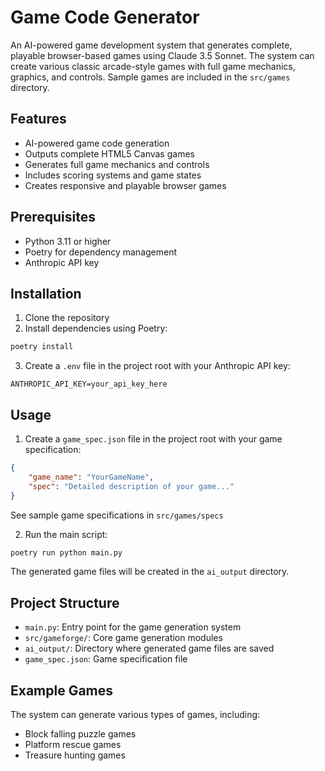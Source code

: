 # Game Code Generator

An AI-powered game development system that generates complete, playable browser-based games using Claude 3.5 Sonnet. The system can create various classic arcade-style games with full game mechanics, graphics, and controls. Sample games are included in the `src/games` directory.

## Features

- AI-powered game code generation
- Outputs complete HTML5 Canvas games
- Generates full game mechanics and controls
- Includes scoring systems and game states
- Creates responsive and playable browser games

## Prerequisites

- Python 3.11 or higher
- Poetry for dependency management
- Anthropic API key

## Installation

1. Clone the repository
2. Install dependencies using Poetry:
```bash
poetry install
```
3. Create a `.env` file in the project root with your Anthropic API key:
```
ANTHROPIC_API_KEY=your_api_key_here
```

## Usage

1. Create a `game_spec.json` file in the project root with your game specification:
```json
{
    "game_name": "YourGameName",
    "spec": "Detailed description of your game..."
}
```
See sample game specifications in `src/games/specs`

2. Run the main script:
```bash
poetry run python main.py
```

The generated game files will be created in the `ai_output` directory.

## Project Structure

- `main.py`: Entry point for the game generation system
- `src/gameforge/`: Core game generation modules
- `ai_output/`: Directory where generated game files are saved
- `game_spec.json`: Game specification file

## Example Games

The system can generate various types of games, including:
- Block falling puzzle games
- Platform rescue games
- Treasure hunting games


